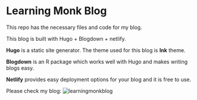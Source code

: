 # Learning Monk Blog

This repo has the necessary files and code for my blog.

This blog is built with Hugo + Blogdown + netlify.

**Hugo** is a static site generator. The theme used for this blog is **Ink** theme.

**Blogdown** is an R package which works well with Hugo and makes writing blogs easy.

**Netlify** provides easy deployment options for your blog and it is free to use.

Please check my blog: ![learningmonkblog](https://learningmonkblog.netlify.app)

